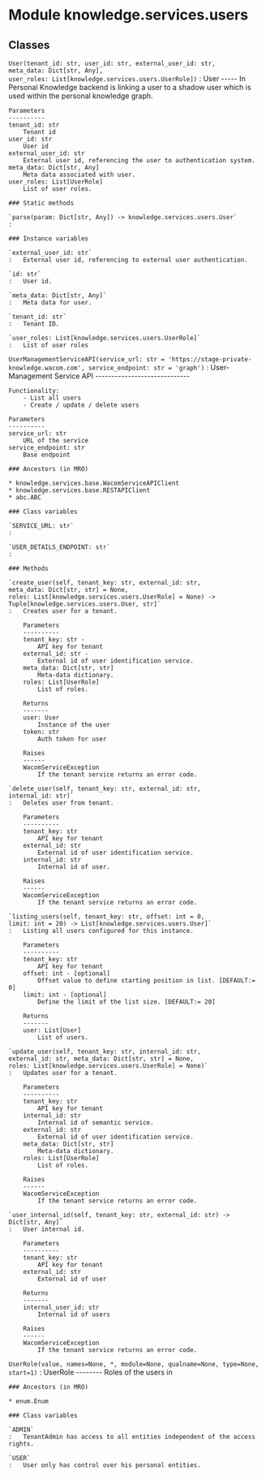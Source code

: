 Module knowledge.services.users
===============================

Classes
-------

`User(tenant_id: str, user_id: str, external_user_id: str, meta_data: Dict[str, Any], user_roles: List[knowledge.services.users.UserRole])`
:   User
    -----
    In Personal Knowledge backend is linking a user to a shadow user which is used within the personal knowledge graph.
    
    Parameters
    ----------
    tenant_id: str
        Tenant id
    user_id: str
        User id
    external_user_id: str
        External user id, referencing the user to authentication system.
    meta_data: Dict[str, Any]
        Meta data associated with user.
    user_roles: List[UserRole]
        List of user roles.

    ### Static methods

    `parse(param: Dict[str, Any]) ‑> knowledge.services.users.User`
    :

    ### Instance variables

    `external_user_id: str`
    :   External user id, referencing to external user authentication.

    `id: str`
    :   User id.

    `meta_data: Dict[str, Any]`
    :   Meta data for user.

    `tenant_id: str`
    :   Tenant ID.

    `user_roles: List[knowledge.services.users.UserRole]`
    :   List of user roles

`UserManagementServiceAPI(service_url: str = 'https://stage-private-knowledge.wacom.com', service_endpoint: str = 'graph')`
:   User-Management Service API
    -----------------------------
    
    Functionality:
        - List all users
        - Create / update / delete users
    
    Parameters
    ----------
    service_url: str
        URL of the service
    service_endpoint: str
        Base endpoint

    ### Ancestors (in MRO)

    * knowledge.services.base.WacomServiceAPIClient
    * knowledge.services.base.RESTAPIClient
    * abc.ABC

    ### Class variables

    `SERVICE_URL: str`
    :

    `USER_DETAILS_ENDPOINT: str`
    :

    ### Methods

    `create_user(self, tenant_key: str, external_id: str, meta_data: Dict[str, str] = None, roles: List[knowledge.services.users.UserRole] = None) ‑> Tuple[knowledge.services.users.User, str]`
    :   Creates user for a tenant.
        
        Parameters
        ----------
        tenant_key: str -
            API key for tenant
        external_id: str -
            External id of user identification service.
        meta_data: Dict[str, str]
            Meta-data dictionary.
        roles: List[UserRole]
            List of roles.
        
        Returns
        -------
        user: User
            Instance of the user
        token: str
            Auth token for user
        
        Raises
        ------
        WacomServiceException
            If the tenant service returns an error code.

    `delete_user(self, tenant_key: str, external_id: str, internal_id: str)`
    :   Deletes user from tenant.
        
        Parameters
        ----------
        tenant_key: str
            API key for tenant
        external_id: str
            External id of user identification service.
        internal_id: str
            Internal id of user.
        
        Raises
        ------
        WacomServiceException
            If the tenant service returns an error code.

    `listing_users(self, tenant_key: str, offset: int = 0, limit: int = 20) ‑> List[knowledge.services.users.User]`
    :   Listing all users configured for this instance.
        
        Parameters
        ----------
        tenant_key: str
            API key for tenant
        offset: int - [optional]
            Offset value to define starting position in list. [DEFAULT:= 0]
        limit: int - [optional]
            Define the limit of the list size. [DEFAULT:= 20]
        
        Returns
        -------
        user: List[User]
            List of users.

    `update_user(self, tenant_key: str, internal_id: str, external_id: str, meta_data: Dict[str, str] = None, roles: List[knowledge.services.users.UserRole] = None)`
    :   Updates user for a tenant.
        
        Parameters
        ----------
        tenant_key: str
            API key for tenant
        internal_id: str
            Internal id of semantic service.
        external_id: str
            External id of user identification service.
        meta_data: Dict[str, str]
            Meta-data dictionary.
        roles: List[UserRole]
            List of roles.
        
        Raises
        ------
        WacomServiceException
            If the tenant service returns an error code.

    `user_internal_id(self, tenant_key: str, external_id: str) ‑> Dict[str, Any]`
    :   User internal id.
        
        Parameters
        ----------
        tenant_key: str
            API key for tenant
        external_id: str
            External id of user
        
        Returns
        -------
        internal_user_id: str
            Internal id of users
        
        Raises
        ------
        WacomServiceException
            If the tenant service returns an error code.

`UserRole(value, names=None, *, module=None, qualname=None, type=None, start=1)`
:   UserRole
    --------
    Roles of the users in

    ### Ancestors (in MRO)

    * enum.Enum

    ### Class variables

    `ADMIN`
    :   TenantAdmin has access to all entities independent of the access rights.

    `USER`
    :   User only has control over his personal entities.